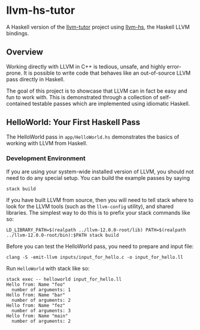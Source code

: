 # llvm-hs-tutor

A Haskell version of the
[llvm-tutor](https://github.com/banach-space/llvm-tutor) project using
[llvm-hs](https://github.com/llvm-hs), the Haskell LLVM bindings.

## Overview

Working directly with LLVM in C++ is tedious, unsafe, and highly error-prone.
It is possible to write code that behaves like an out-of-source LLVM pass
directly in Haskell.

The goal of this project is to showcase that LLVM can in fact be easy and fun to
work with. This is demonstrated through a collection of self-contained testable
passes which are implemented using idiomatic Haskell.

## HelloWorld: Your First Haskell Pass

The HelloWorld pass in `app/HelloWorld.hs` demonstrates the basics of working
with LLVM from Haskell.

### Development Environment

If you are using your system-wide installed version of LLVM, you should not
need to do any special setup. You can build the example passes by saying

```
stack build
```

If you have built LLVM from source, then you will need to tell stack where to
look for the LLVM tools (such as the `llvm-config` utility), and shared
libraries. The simplest way to do this is to prefix your stack commands like
so:

```
LD_LIBRARY_PATH=$(realpath ../llvm-12.0.0-root/lib) PATH=$(realpath ../llvm-12.0.0-root/bin):$PATH stack build
```

Before you can test the HelloWorld pass, you need to prepare and input file:

```
clang -S -emit-llvm inputs/input_for_hello.c -o input_for_hello.ll
```

Run `HelloWorld` with stack like so:

```
stack exec -- helloworld input_for_hello.ll
Hello from: Name "foo"
  number of arguments: 1
Hello from: Name "bar"
  number of arguments: 2
Hello from: Name "fez"
  number of arguments: 3
Hello from: Name "main"
  number of arguments: 2
```
